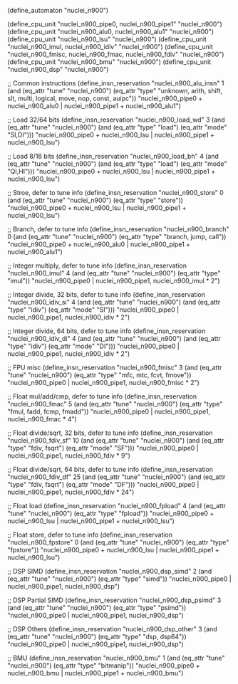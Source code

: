 (define_automaton "nuclei_n900")

(define_cpu_unit "nuclei_n900_pipe0, nuclei_n900_pipe1" "nuclei_n900")
(define_cpu_unit "nuclei_n900_alu0, nuclei_n900_alu1" "nuclei_n900")
(define_cpu_unit "nuclei_n900_lsu" "nuclei_n900")
(define_cpu_unit "nuclei_n900_imul, nuclei_n900_idiv" "nuclei_n900")
(define_cpu_unit "nuclei_n900_fmisc, nuclei_n900_fmac, nuclei_n900_fdiv" "nuclei_n900")
(define_cpu_unit "nuclei_n900_bmu" "nuclei_n900")
(define_cpu_unit "nuclei_n900_dsp" "nuclei_n900")

;; Common instructions
(define_insn_reservation "nuclei_n900_alu_insn" 1
  (and (eq_attr "tune" "nuclei_n900")
    (eq_attr "type" "unknown, arith, shift, slt, multi, logical, move, nop, const, auipc"))
  "nuclei_n900_pipe0 + nuclei_n900_alu0 | nuclei_n900_pipe1 + nuclei_n900_alu1")

;; Load 32/64 bits
(define_insn_reservation "nuclei_n900_load_wd" 3
  (and (eq_attr "tune" "nuclei_n900")
    (and (eq_attr "type" "load")
      (eq_attr "mode" "SI,DI")))
  "nuclei_n900_pipe0 + nuclei_n900_lsu | nuclei_n900_pipe1 + nuclei_n900_lsu")

;; Load 8/16 bits
(define_insn_reservation "nuclei_n900_load_bh" 4
  (and (eq_attr "tune" "nuclei_n900")
    (and (eq_attr "type" "load")
      (eq_attr "mode" "QI,HI")))
  "nuclei_n900_pipe0 + nuclei_n900_lsu | nuclei_n900_pipe1 + nuclei_n900_lsu")

;; Stroe, defer to tune info
(define_insn_reservation "nuclei_n900_store" 0
  (and (eq_attr "tune" "nuclei_n900")
       (eq_attr "type" "store"))
  "nuclei_n900_pipe0 + nuclei_n900_lsu | nuclei_n900_pipe1 + nuclei_n900_lsu")

;; Branch, defer to tune info
(define_insn_reservation "nuclei_n900_branch" 0
  (and (eq_attr "tune" "nuclei_n900")
       (eq_attr "type" "branch, jump, call"))
  "nuclei_n900_pipe0 + nuclei_n900_alu0 | nuclei_n900_pipe1 + nuclei_n900_alu1")

;; Integer multiply, defer to tune info
(define_insn_reservation "nuclei_n900_imul" 4
  (and (eq_attr "tune" "nuclei_n900")
       (eq_attr "type" "imul"))
  "nuclei_n900_pipe0 | nuclei_n900_pipe1, nuclei_n900_imul * 2")

;; Integer divide, 32 bits, defer to tune info
(define_insn_reservation "nuclei_n900_idiv_si" 4
  (and (eq_attr "tune" "nuclei_n900")
       (and (eq_attr "type" "idiv")
            (eq_attr "mode" "SI")))
  "nuclei_n900_pipe0 | nuclei_n900_pipe1, nuclei_n900_idiv * 2")

;; Integer divide, 64 bits, defer to tune info
(define_insn_reservation "nuclei_n900_idiv_di" 4
  (and (eq_attr "tune" "nuclei_n900")
       (and (eq_attr "type" "idiv")
            (eq_attr "mode" "DI")))
  "nuclei_n900_pipe0 | nuclei_n900_pipe1, nuclei_n900_idiv * 2")

;; FPU misc
(define_insn_reservation "nuclei_n900_fmisc" 3
  (and (eq_attr "tune" "nuclei_n900")
       (eq_attr "type" "mfc, mtc, fcvt, fmove"))
  "nuclei_n900_pipe0 | nuclei_n900_pipe1, nuclei_n900_fmisc * 2")

;; Float mul/add/cmp, defer to tune info
(define_insn_reservation "nuclei_n900_fmac" 5
  (and (eq_attr "tune" "nuclei_n900")
       (eq_attr "type" "fmul, fadd, fcmp, fmadd"))
  "nuclei_n900_pipe0 | nuclei_n900_pipe1, nuclei_n900_fmac * 4")

;; Float divide/sqrt, 32 bits, defer to tune info
(define_insn_reservation "nuclei_n900_fdiv_sf" 10
  (and (eq_attr "tune" "nuclei_n900")
       (and (eq_attr "type" "fdiv, fsqrt")
            (eq_attr "mode" "SF")))
  "nuclei_n900_pipe0 | nuclei_n900_pipe1, nuclei_n900_fdiv * 9")

;; Float divide/sqrt, 64 bits, defer to tune info
(define_insn_reservation "nuclei_n900_fdiv_df" 25
  (and (eq_attr "tune" "nuclei_n900")
       (and (eq_attr "type" "fdiv, fsqrt")
            (eq_attr "mode" "DF")))
  "nuclei_n900_pipe0 | nuclei_n900_pipe1, nuclei_n900_fdiv * 24")

;; Float load
(define_insn_reservation "nuclei_n900_fpload" 4
  (and (eq_attr "tune" "nuclei_n900")
       (eq_attr "type" "fpload"))
  "nuclei_n900_pipe0 + nuclei_n900_lsu | nuclei_n900_pipe1 + nuclei_n900_lsu")

;; Float store, defer to tune info
(define_insn_reservation "nuclei_n900_fpstore" 0
  (and (eq_attr "tune" "nuclei_n900")
       (eq_attr "type" "fpstore"))
  "nuclei_n900_pipe0 + nuclei_n900_lsu | nuclei_n900_pipe1 + nuclei_n900_lsu")

;; DSP SIMD
(define_insn_reservation "nuclei_n900_dsp_simd" 2
  (and (eq_attr "tune" "nuclei_n900")
       (eq_attr "type" "simd"))
  "nuclei_n900_pipe0 | nuclei_n900_pipe1, nuclei_n900_dsp")

;; DSP Partial SIMD
(define_insn_reservation "nuclei_n900_dsp_psimd" 3
  (and (eq_attr "tune" "nuclei_n900")
       (eq_attr "type" "psimd"))
  "nuclei_n900_pipe0 | nuclei_n900_pipe1, nuclei_n900_dsp")

;; DSP Others
(define_insn_reservation "nuclei_n900_dsp_other" 3
  (and (eq_attr "tune" "nuclei_n900")
       (eq_attr "type" "dsp, dsp64"))
  "nuclei_n900_pipe0 | nuclei_n900_pipe1, nuclei_n900_dsp")

;; BMU
(define_insn_reservation "nuclei_n900_bmu" 1
  (and (eq_attr "tune" "nuclei_n900")
       (eq_attr "type" "bitmanip"))
  "nuclei_n900_pipe0 + nuclei_n900_bmu | nuclei_n900_pipe1 + nuclei_n900_bmu")
